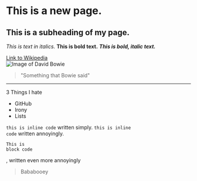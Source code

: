 # This is a new page.
## This is a subheading of my page.
*This is text in italics.*
**This is bold text.**
***This is bold, italic text.***

[Link to Wikipedia](https://en.wikipedia.org/wiki/Main_Page)<br/>
![Image of David Bowie](https://upload.wikimedia.org/wikipedia/commons/thumb/e/e8/David-Bowie_Chicago_2002-08-08_photoby_Adam-Bielawski-cropped.jpg/129px-David-Bowie_Chicago_2002-08-08_photoby_Adam-Bielawski-cropped.jpg)
> "Something that Bowie said"
---
3 Things I hate
* GitHub
* Irony
* Lists

`this is inline code` written simply.
<code>this is inline code</code> written annoyingly.
```
This is
block code
```
, written even more annoyingly

> Bababooey